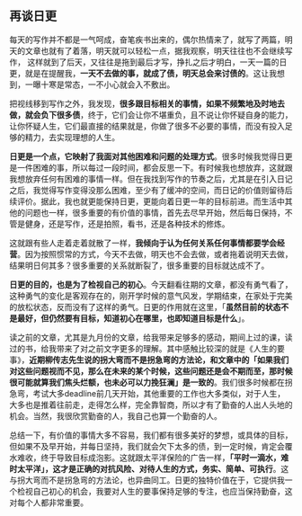 ## 再谈日更

每天的写作并不都是一气呵成，奋笔疾书出来的，偶尔热情来了，就写了两篇，明天的文章也就有了着落，明天就可以轻松一点，据我观察，明天往往也不会继续写作， 这样就到了后天，又往往是拖到最后才写，挣扎之后才明白，一天一篇的日更，就是在提醒我，**一天不去做的事，就成了债，明天总会来讨债的**。这让我想到，一曝十寒是常态，一不小心就会入不敷出。

把视线移到写作之外，我发现，**很多跟目标相关的事情，如果不频繁地及时地去做，就会负下很多债**，终于，它们会让你不堪重负，且不说让你怀疑自身的能力，让你怀疑人生，它们最直接的结果就是，你做了很多不必要的事情，而没有投入足够的精力，去实现理想的人生。

**日更是一个点，它映射了我面对其他困难和问题的处理方式**。很多时候我觉得日更是一件困难的事，所以每过一段时间，都会反思一下。有时候我也想放弃，这就跟我想放弃任何有困难的事情一样。但在我找到写作的节奏之后，尤其是在引入日记之后，我觉得写作变得没那么困难，至少有了缓冲的空间，而日记的价值则留待后续评价。据此，我也就更能保持日更，更能向着日更一年的目标前进。而生活中其他的问题也一样，很多重要的有价值的事情，首先去尽早开始，然后每日保持，不管是健身，还是写作，还是拍照，看书，还是各种技术的修炼。

这就跟有些人走着走着就散了一样，**我倾向于认为任何关系任何事情都要学会经营**。因为按照惯常的方式，今天不去做，明天也不会去做，或者拖着说明天去做，结果明日何其多？很多重要的关系就断裂了，很多重要的目标就达成不了。

**日更的目的，也是为了检视自己的初心**。今天翻看往期的文章，都没有勇气看了，这种勇气的变化是客观存在的，刚开学时候的意气风发，学期结束，在家处于完美的放松状态，反而没有了这样的勇气。日更的作用就在这里，「**虽然目前的状态不是最好，但仍然要有目标，知道初心在哪里，也即知道目标是什么**」。

读之前的文章，尤其是九月份的文章，给我带来足够多的感动，期间上过的课，读过的书，给我带来了对之前文字更多的理解。其中感触比较深的就是《人生的要事》，**近期柳传志先生说的拐大弯而不是拐急弯的方法论，和文章中的「如果我们对这些问题视而不见，那么在未来的某个时候，这些问题还是会不期而至，那时候很可能就算我们焦头烂额，也未必可以力挽狂澜」是一致的**。我们很多时候都在拐急弯，考试大多deadline前几天开始，其他重要的工作也大多类似，对于人生，大多也是推着往前走，走得怎么样，完全靠智商，所以才有了勤奋的人出人头地的机会。当然，我很欣赏勤奋的人，我自己也算一个勤奋的人。

总结一下，有价值的事情大多不容易，我们都有很多美好的梦想，或具体的目标，但如果不及早开始，并每日坚持，我们就会欠下太多的债，到一定时候，肯定会覆水难收，终于导致目标成泡影。这就跟太平洋保险的广告一样，**「平时一滴水，难时太平洋」，这才是正确的对抗风险、对待人生的方式，务实、简单、可执行**。这与拐大弯而不是拐急弯的方法论，也异曲同工。日更的独特价值在于，它提供我一个检视自己初心的机会，我要对人生的要事保持足够的专注，也应当保持勤奋，这对每个人都非常重要。